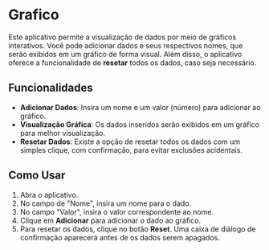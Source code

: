 # Grafico

Este aplicativo permite a visualização de dados por meio de gráficos interativos. Você pode adicionar dados e seus respectivos nomes, que serão exibidos em um gráfico de forma visual. Além disso, o aplicativo oferece a funcionalidade de **resetar** todos os dados, caso seja necessário.

## Funcionalidades

- **Adicionar Dados**: Insira um nome e um valor (número) para adicionar ao gráfico.
- **Visualização Gráfica**: Os dados inseridos serão exibidos em um gráfico para melhor visualização.
- **Resetar Dados**: Existe a opção de resetar todos os dados com um simples clique, com confirmação, para evitar exclusões acidentais.

## Como Usar

1. Abra o aplicativo.
2. No campo de "Nome", insira um nome para o dado.
3. No campo "Valor", insira o valor correspondente ao nome.
4. Clique em **Adicionar** para adicionar o dado ao gráfico.
5. Para resetar os dados, clique no botão **Reset**. Uma caixa de diálogo de confirmação aparecerá antes de os dados serem apagados.
